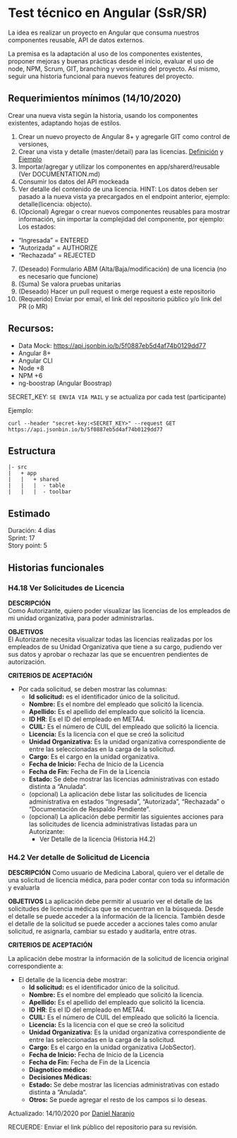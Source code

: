 # Test técnico en Angular (SsR/SR)

La idea es realizar un proyecto en Angular que consuma nuestros componentes reusable, API de datos externos.

La premisa es la adaptación al uso de los componentes existentes, proponer mejoras y buenas prácticas desde el inicio, evaluar el uso de node, NPM, Scrum, GIT, branching y versioning del proyecto. Así mismo, seguir una historia funcional para nuevos features del proyecto.

## Requerimientos mínimos (14/10/2020)

Crear una nueva vista según la historia, usando los componentes existentes, adaptando hojas de estilos.
1. Crear un nuevo proyecto de Angular 8+ y agregarle GIT como control de versiones, 
2. Crear una vista y detalle (master/detail) para las licencias. [Definición](https://webapphuddle.com/master-detail-ui-pattern-design/) y [Ejemplo](https://github.com/tjvantoll/angular-master-detail)
3. Importar/agregar y utilizar los componentes en app/sharerd/reusable (Ver DOCUMENTATION.md)
4. Consumir los datos del API mockeada
5. Ver detalle del contenido de una licencia. HINT: Los datos deben ser pasado a la nueva vista ya precargados en el endpoint anterior, ejemplo: detalle(licencia: objecto).
6. (Opcional) Agregar o crear nuevos componentes reusables para mostrar información, sin importar la complejidad del componente, por ejemplo: Los estados:
 - “Ingresada” = ENTERED
 - “Autorizada” = AUTHORIZE
 - “Rechazada” = REJECTED
7. (Deseado) Formulario ABM (Alta/Baja/modificación) de una licencia (no es necesario que funcione)
8. (Suma) Se valora pruebas unitarias
9. (Deseado) Hacer un pull request o merge request a este repositorio
10. (Requerido) Enviar por email, el link del repositorio público y/o link del PR (o MR)


## Recursos:
- Data Mock: https://api.jsonbin.io/b/5f0887eb5d4af74b0129dd77
- Angular 8+
- Angular CLI
- Node +8
- NPM +6
- ng-boostrap (Angular Boostrap)

SECRET_KEY:  ```SE ENVIA VIA MAIL``` y se actualiza por cada test (participante)

Ejemplo: 
```
curl --header "secret-key:<SECRET_KEY>" --request GET https://api.jsonbin.io/b/5f0887eb5d4af74b0129dd77
```  

## Estructura

```
|- src
|   + app
|   |   + shared
|   |   |  - table
|   |   |  - toolbar
```

## Estimado
Duración: 4 días   
Sprint: 17   
Story point: 5  


## Historias funcionales

### H4.18 Ver Solicitudes de Licencia

**DESCRIPCIÓN**  
Como Autorizante, quiero poder visualizar las licencias de los empleados de mi unidad organizativa, para poder administrarlas.

**OBJETIVOS**  
El Autorizante necesita visualizar todas las licencias realizadas por los empleados de su Unidad Organizativa que tiene a su cargo, pudiendo ver sus datos y aprobar o rechazar las que se encuentren pendientes de autorización.

**CRITERIOS DE ACEPTACIÓN**

-   Por cada solicitud, se deben mostrar las columnas:
    -   **Id solicitud:** es el identificador único de la solicitud.
    -   **Nombre:** Es el nombre del empleado que solicitó la licencia.
    -   **Apellido:** Es el apellido del empleado que solicitó la licencia.
    -   **ID HR**: Es el ID del empleado en META4.       
    -   **CUIL:** Es el número de CUIL del empleado que solicitó la licencia.
    -   **Licencia:** Es la licencia con el que se creó la solicitud
    -   **Unidad Organizativa:** Es la unidad organizativa correspondiente de entre las seleccionadas en la carga de la solicitud.
    -   **Cargo**: Es el cargo en la unidad organizativa.
    -   **Fecha de Inicio:** Fecha de Inicio de la Licencia        
    -   **Fecha de Fin:** Fecha de Fin de la Licencia
    -   **Estado:** Se debe mostrar las licencias administrativas con estado distinta a “Anulada“.
    -   (opcional) La aplicación debe listar las solicitudes de licencia administrativa en estados “Ingresada”, “Autorizada”, “Rechazada” o “Documentación de Respaldo Pendiente”.
    -   (opcional) La aplicación debe permitir las siguientes acciones para las solicitudes de licencia administrativas listadas para un Autorizante:
        -   Ver Detalle de la licencia (Historia H4.2)

### H4.2 Ver detalle de Solicitud de Licencia

**DESCRIPCIÓN** 
Como usuario de Medicina Laboral, quiero ver el detalle de una solicitud de licencia médica, para poder contar con toda su información y evaluarla

**OBJETIVOS** 
La aplicación debe permitir al usuario ver el detalle de las solicitudes de licencia médicas que se encuentran en la búsqueda. Desde el detalle se puede acceder a la información de la licencia. También desde el detalle de la solicitud se puede acceder a acciones tales como anular solicitud, re asignarla, cambiar su estado y auditarla, entre otras.

**CRITERIOS DE ACEPTACIÓN**

La aplicación debe mostrar la información de la solicitud de licencia original correspondiente a:

-   El detalle de la licencia debe mostrar:
    -   **Id solicitud:** es el identificador único de la solicitud.
    -   **Nombre:** Es el nombre del empleado que solicitó la licencia.
    -   **Apellido:** Es el apellido del empleado que solicitó la licencia.
    -   **ID HR**: Es el ID del empleado en META4.       
    -   **CUIL:** Es el número de CUIL del empleado que solicitó la licencia.
    -   **Licencia:** Es la licencia con el que se creó la solicitud
    -   **Unidad Organizativa:** Es la unidad organizativa correspondiente de entre las seleccionadas en la carga de la solicitud.
    -   **Cargo**: Es el cargo en la unidad organizativa (JobSector).
    -   **Fecha de Inicio:** Fecha de Inicio de la Licencia        
    -   **Fecha de Fin:** Fecha de Fin de la Licencia
    -   **Diagnotico médico:**
    -   **Decisiones Médicas:**
    -   **Estado:** Se debe mostrar las licencias administrativas con estado distinta a “Anulada“.
    -   **Otros:** Se puede agregar el resto de los campos si lo deseas.

Actualizado: 14/10/2020 por [Daniel Naranjo](https://twitter.com/naranjodaniel)  

RECUERDE: Enviar el link público del repositorio para su revisión.
